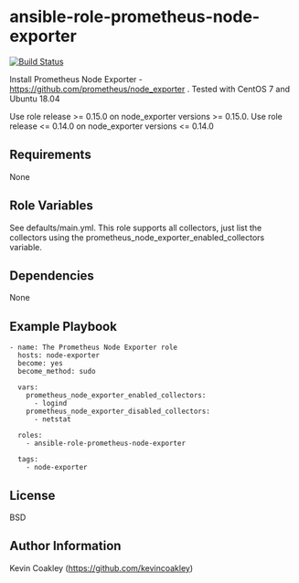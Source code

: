ansible-role-prometheus-node-exporter
=====================================

[![Build Status](https://travis-ci.org/kevincoakley/ansible-role-prometheus-node-exporter.svg?branch=master)](https://travis-ci.org/kevincoakley/ansible-role-prometheus-node-exporter)

Install Prometheus Node Exporter - https://github.com/prometheus/node_exporter . Tested with CentOS 7 and Ubuntu 18.04

Use role release >= 0.15.0 on node_exporter versions >= 0.15.0. Use role release <= 0.14.0 on node_exporter versions <= 0.14.0

Requirements
------------

None

Role Variables
--------------

See defaults/main.yml. This role supports all collectors, just list the collectors using the prometheus_node_exporter_enabled_collectors variable.

Dependencies
------------

None

Example Playbook
----------------

    - name: The Prometheus Node Exporter role
      hosts: node-exporter
      become: yes
      become_method: sudo

      vars:
        prometheus_node_exporter_enabled_collectors:
          - logind
        prometheus_node_exporter_disabled_collectors:
          - netstat

      roles:
        - ansible-role-prometheus-node-exporter

      tags:
        - node-exporter


License
-------

BSD

Author Information
------------------

Kevin Coakley (https://github.com/kevincoakley)
